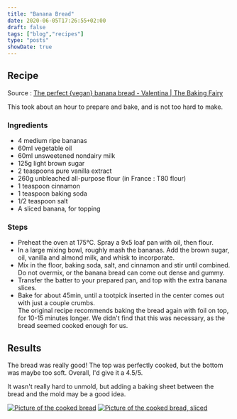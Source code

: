 ```yaml
---
title: "Banana Bread"
date: 2020-06-05T17:26:55+02:00
draft: false
tags: ["blog","recipes"]
type: "posts"
showDate: true
---
```


## Recipe

Source : [The perfect {vegan} banana bread - Valentina | The Baking Fairy](https://www.thebakingfairy.net/2015/05/the-perfect-vegan-banana-bread/)

This took about an hour to prepare and bake, and is not too hard to make.

### Ingredients

- 4 medium ripe bananas
- 60ml vegetable oil
- 60ml unsweetened nondairy milk
- 125g light brown sugar
- 2 teaspoons pure vanilla extract
- 260g unbleached all-purpose flour (in France : T80 flour)
- 1 teaspoon cinnamon
- 1 teaspoon baking soda
- 1/2 teaspoon salt
- A sliced banana, for topping

### Steps

- Preheat the oven at 175°C. Spray a 9x5 loaf pan with oil, then flour.
- In a large mixing bowl, roughly mash the bananas. Add the brown sugar, oil, vanilla and almond milk, and whisk to incorporate.
- Mix in the floor, baking soda, salt, and cinnamon and stir until combined. Do not overmix, or the banana bread can come out dense and gummy.
- Transfer the batter to your prepared pan, and top with the extra banana slices.
- Bake for about 45min, until a tootpick inserted in the center comes out with just a couple crumbs.<br/>The original recipe recommends baking the bread again with foil on top, for 10-15 minutes longer. We didn't find that this was necessary, as the bread seemed cooked enough for us.

## Results

The bread was really good! The top was perfectly cooked, but the bottom was maybe too soft. Overall, I'd give it a 4.5/5.

It wasn't really hard to unmold, but adding a baking sheet between the bread and the mold may be a good idea.

[![Picture of the cooked bread](/assets/minified/20200605170040_IMG_2176.jpg)](/assets/20200605170040_IMG_2176.JPG)
[![Picture of the cooked bread, sliced](/assets/minified/IMG_20200605_165723.webp)](/assets/IMG_20200605_165723.jpg)
